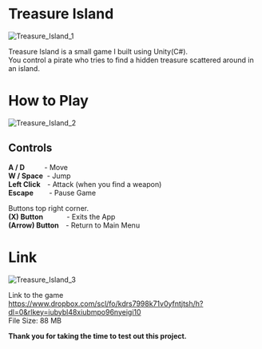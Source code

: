 # Treasure Island

![Treasure_Island_1](https://user-images.githubusercontent.com/115983223/200130834-10876920-b039-47a1-bc0c-6a4ef0a28e09.gif)

Treasure Island is a small game I built using Unity(C#).</br> 
You control a pirate who tries to find a hidden treasure scattered around in an island.

# How to Play

![Treasure_Island_2](https://user-images.githubusercontent.com/115983223/200130918-045eb4c5-f160-43ec-a06a-892e51b2aee5.gif)

## Controls

**A / D**&nbsp; &nbsp; &nbsp; &nbsp; &nbsp; - Move</br>
**W / Space**&nbsp; - Jump</br>
**Left Click** - Attack (when you find a weapon)</br>
**Escape**&nbsp;&nbsp;&nbsp;&nbsp;&nbsp;&nbsp;&nbsp;&nbsp;- Pause Game</br>

Buttons top right corner.</br>
**(X) Button**&nbsp;&nbsp;&nbsp;&nbsp;&nbsp;&nbsp;&nbsp;&nbsp;&nbsp;&nbsp;&nbsp;&nbsp;- Exits the App</br>
**(Arrow) Button** - Return to Main Menu</br>

# Link

![Treasure_Island_3](https://user-images.githubusercontent.com/115983223/200131968-5c47b92c-6186-408d-917e-3e57e03fcb22.gif)

Link to the game</br>
https://www.dropbox.com/scl/fo/kdrs7998k71v0yfntjtsh/h?dl=0&rlkey=iubybl48xiubmpo96nyeigi10</br>
File Size: 88 MB</br>

**Thank you for taking the time to test out this project.**

